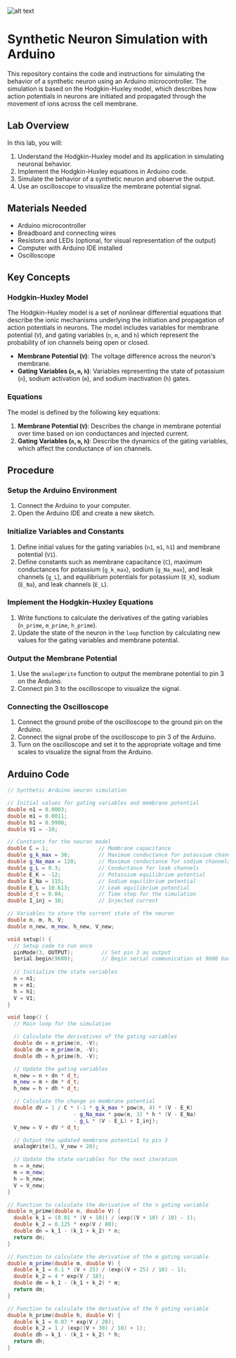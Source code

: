 ![alt text]([http://url/to/img.png](https://github.com/bddupre92/Neurobook_BME_UND/blob/main/Chapter1a/Lab1/Synthetic%20Neuron%20Board.png))
# Synthetic Neuron Simulation with Arduino

This repository contains the code and instructions for simulating the behavior of a synthetic neuron using an Arduino microcontroller. The simulation is based on the Hodgkin-Huxley model, which describes how action potentials in neurons are initiated and propagated through the movement of ions across the cell membrane.

## Lab Overview

In this lab, you will:
1. Understand the Hodgkin-Huxley model and its application in simulating neuronal behavior.
2. Implement the Hodgkin-Huxley equations in Arduino code.
3. Simulate the behavior of a synthetic neuron and observe the output.
4. Use an oscilloscope to visualize the membrane potential signal.

## Materials Needed

- Arduino microcontroller
- Breadboard and connecting wires
- Resistors and LEDs (optional, for visual representation of the output)
- Computer with Arduino IDE installed
- Oscilloscope

## Key Concepts

### Hodgkin-Huxley Model

The Hodgkin-Huxley model is a set of nonlinear differential equations that describe the ionic mechanisms underlying the initiation and propagation of action potentials in neurons. The model includes variables for membrane potential (`V`), and gating variables (`n`, `m`, and `h`) which represent the probability of ion channels being open or closed.

- **Membrane Potential (`V`)**: The voltage difference across the neuron's membrane.
- **Gating Variables (`n`, `m`, `h`)**: Variables representing the state of potassium (`n`), sodium activation (`m`), and sodium inactivation (`h`) gates.

### Equations

The model is defined by the following key equations:

1. **Membrane Potential (`V`)**: Describes the change in membrane potential over time based on ion conductances and injected current.
2. **Gating Variables (`n`, `m`, `h`)**: Describe the dynamics of the gating variables, which affect the conductance of ion channels.

## Procedure

### Setup the Arduino Environment

1. Connect the Arduino to your computer.
2. Open the Arduino IDE and create a new sketch.

### Initialize Variables and Constants

1. Define initial values for the gating variables (`n1`, `m1`, `h1`) and membrane potential (`V1`).
2. Define constants such as membrane capacitance (`C`), maximum conductances for potassium (`g_k_max`), sodium (`g_Na_max`), and leak channels (`g_L`), and equilibrium potentials for potassium (`E_K`), sodium (`E_Na`), and leak channels (`E_L`).

### Implement the Hodgkin-Huxley Equations

1. Write functions to calculate the derivatives of the gating variables (`n_prime`, `m_prime`, `h_prime`).
2. Update the state of the neuron in the `loop` function by calculating new values for the gating variables and membrane potential.

### Output the Membrane Potential

1. Use the `analogWrite` function to output the membrane potential to pin 3 on the Arduino.
2. Connect pin 3 to the oscilloscope to visualize the signal.

### Connecting the Oscilloscope

1. Connect the ground probe of the oscilloscope to the ground pin on the Arduino.
2. Connect the signal probe of the oscilloscope to pin 3 of the Arduino.
3. Turn on the oscilloscope and set it to the appropriate voltage and time scales to visualize the signal from the Arduino.

## Arduino Code

```cpp
// Synthetic Arduino neuron simulation

// Initial values for gating variables and membrane potential
double n1 = 0.0003;
double m1 = 0.0011;
double h1 = 0.9998;
double V1 = -10;

// Constants for the neuron model
double C = 1;                // Membrane capacitance
double g_k_max = 36;         // Maximum conductance for potassium channels
double g_Na_max = 120;       // Maximum conductance for sodium channels
double g_L = 0.3;            // Conductance for leak channels
double E_K = -12;            // Potassium equilibrium potential
double E_Na = 115;           // Sodium equilibrium potential
double E_L = 10.613;         // Leak equilibrium potential
double d_t = 0.04;           // Time step for the simulation
double I_inj = 10;           // Injected current

// Variables to store the current state of the neuron
double n, m, h, V;
double n_new, m_new, h_new, V_new;

void setup() {
  // Setup code to run once
  pinMode(3, OUTPUT);         // Set pin 3 as output
  Serial.begin(9600);         // Begin serial communication at 9600 baud rate
  
  // Initialize the state variables
  n = n1;
  m = m1;
  h = h1;
  V = V1;
}

void loop() {
  // Main loop for the simulation

  // Calculate the derivatives of the gating variables
  double dn = n_prime(n, -V);
  double dm = m_prime(m, -V);
  double dh = h_prime(h, -V);

  // Update the gating variables
  n_new = n + dn * d_t;
  m_new = m + dm * d_t;
  h_new = h + dh * d_t;

  // Calculate the change in membrane potential
  double dV = 1 / C * (-1 * g_k_max * pow(n, 4) * (V - E_K) 
                     - g_Na_max * pow(m, 3) * h * (V - E_Na) 
                     - g_L * (V - E_L) + I_inj);
  V_new = V + dV * d_t;

  // Output the updated membrane potential to pin 3
  analogWrite(3, V_new + 20);

  // Update the state variables for the next iteration
  n = n_new;
  m = m_new;
  h = h_new;
  V = V_new;
}

// Function to calculate the derivative of the n gating variable
double n_prime(double n, double V) {
  double k_1 = (0.01 * (V + 10)) / (exp((V + 10) / 10) - 1);
  double k_2 = 0.125 * exp(V / 80);
  double dn = k_1 - (k_1 + k_2) * n;
  return dn;
}

// Function to calculate the derivative of the m gating variable
double m_prime(double m, double V) {
  double k_1 = 0.1 * (V + 25) / (exp((V + 25) / 10) - 1);
  double k_2 = 4 * exp(V / 18);
  double dm = k_1 - (k_1 + k_2) * m;
  return dm;
}

// Function to calculate the derivative of the h gating variable
double h_prime(double h, double V) {
  double k_1 = 0.07 * exp(V / 20);
  double k_2 = 1 / (exp((V + 30) / 10) + 1);
  double dh = k_1 - (k_1 + k_2) * h;
  return dh;
}
